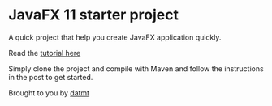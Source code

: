 # JavaFX 11 starter project

A quick project that help you create JavaFX application quickly.

Read the [tutorial here](https://datmt.com/backend/java/javafx-starter-project-quickly-create-and-run/)

Simply clone the project and compile with Maven and follow the instructions in the post to get started.

Brought to you by [datmt](https://datmt.com/backend/java/)